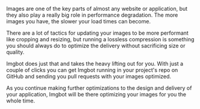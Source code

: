 Images are one of the key parts of almost any website or application, but they also play a really big role in performance degradation. The more images you have, the slower your load times can become.

There are a lot of tactics for updating your images to be more performant like cropping and resizing, but running a lossless compression is something you should always do to optimize the delivery without sacrificing size or quality.

Imgbot does just that and takes the heavy lifting out for you. With just a couple of clicks you can get Imgbot running in your project's repo on GitHub and sending you pull requests with your images optimized.

As you continue making further optimizations to the design and delivery of your application, Imgbot will be there optimizing your images for you the whole time.
